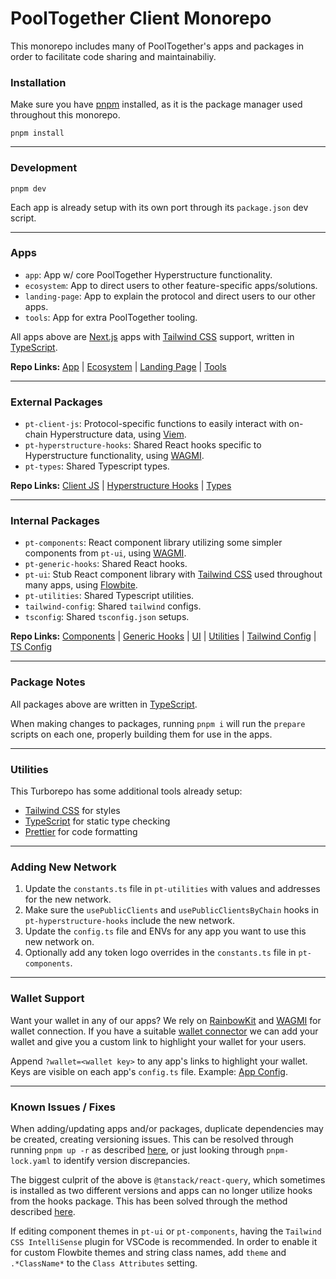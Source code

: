 # PoolTogether Client Monorepo

This monorepo includes many of PoolTogether's apps and packages in order to facilitate code sharing and maintainabiliy.

### Installation

Make sure you have [pnpm](https://pnpm.io/) installed, as it is the package manager used throughout this monorepo.

`pnpm install`

---

### Development

`pnpm dev`

Each app is already setup with its own port through its `package.json` dev script.

---

### Apps

- `app`: App w/ core PoolTogether Hyperstructure functionality.
- `ecosystem`: App to direct users to other feature-specific apps/solutions.
- `landing-page`: App to explain the protocol and direct users to our other apps.
- `tools`: App for extra PoolTogether tooling.

All apps above are [Next.js](https://nextjs.org/) apps with [Tailwind CSS](https://tailwindcss.com/) support, written in [TypeScript](https://www.typescriptlang.org/).

**Repo Links:** [App](https://github.com/pooltogether/pooltogether-client-monorepo/tree/main/apps/app) | [Ecosystem](https://github.com/pooltogether/pooltogether-client-monorepo/tree/main/apps/ecosystem) | [Landing Page](https://github.com/pooltogether/pooltogether-client-monorepo/tree/main/apps/landing-page) | [Tools](https://github.com/pooltogether/pooltogether-client-monorepo/tree/main/apps/tools)

---

### External Packages

- `pt-client-js`: Protocol-specific functions to easily interact with on-chain Hyperstructure data, using [Viem](https://viem.sh/).
- `pt-hyperstructure-hooks`: Shared React hooks specific to Hyperstructure functionality, using [WAGMI](https://wagmi.sh/).
- `pt-types`: Shared Typescript types.

**Repo Links:** [Client JS](https://github.com/pooltogether/pooltogether-client-monorepo/tree/main/packages/pt-client-js) | [Hyperstructure Hooks](https://github.com/pooltogether/pooltogether-client-monorepo/tree/main/packages/pt-hyperstructure-hooks) | [Types](https://github.com/pooltogether/pooltogether-client-monorepo/tree/main/packages/pt-types)

---

### Internal Packages

- `pt-components`: React component library utilizing some simpler components from `pt-ui`, using [WAGMI](https://wagmi.sh/).
- `pt-generic-hooks`: Shared React hooks.
- `pt-ui`: Stub React component library with [Tailwind CSS](https://tailwindcss.com/) used throughout many apps, using [Flowbite](https://flowbite-react.com/).
- `pt-utilities`: Shared Typescript utilities.
- `tailwind-config`: Shared `tailwind` configs.
- `tsconfig`: Shared `tsconfig.json` setups.

**Repo Links:** [Components](https://github.com/pooltogether/pooltogether-client-monorepo/tree/main/packages/pt-components) | [Generic Hooks](https://github.com/pooltogether/pooltogether-client-monorepo/tree/main/packages/pt-generic-hooks) | [UI](https://github.com/pooltogether/pooltogether-client-monorepo/tree/main/packages/pt-ui) | [Utilities](https://github.com/pooltogether/pooltogether-client-monorepo/tree/main/packages/pt-utilities) | [Tailwind Config](https://github.com/pooltogether/pooltogether-client-monorepo/tree/main/packages/tailwind-config) | [TS Config](https://github.com/pooltogether/pooltogether-client-monorepo/tree/main/packages/tsconfig)

---

### Package Notes

All packages above are written in [TypeScript](https://www.typescriptlang.org/).

When making changes to packages, running `pnpm i` will run the `prepare` scripts on each one, properly building them for use in the apps.

---

### Utilities

This Turborepo has some additional tools already setup:

- [Tailwind CSS](https://tailwindcss.com/) for styles
- [TypeScript](https://www.typescriptlang.org/) for static type checking
- [Prettier](https://prettier.io) for code formatting

---

### Adding New Network

1. Update the `constants.ts` file in `pt-utilities` with values and addresses for the new network.
2. Make sure the `usePublicClients` and `usePublicClientsByChain` hooks in `pt-hyperstructure-hooks` include the new network.
3. Update the `config.ts` file and ENVs for any app you want to use this new network on.
4. Optionally add any token logo overrides in the `constants.ts` file in `pt-components`.

---

### Wallet Support

Want your wallet in any of our apps? We rely on [RainbowKit](https://www.rainbowkit.com/) and [WAGMI](https://wagmi.sh) for wallet connection. If you have a suitable [wallet connector](https://github.com/rainbow-me/rainbowkit/tree/main/packages/rainbowkit/src/wallets/walletConnectors) we can add your wallet and give you a custom link to highlight your wallet for your users.

Append `?wallet=<wallet key>` to any app's links to highlight your wallet. Keys are visible on each app's `config.ts` file. Example: [App Config](https://github.com/pooltogether/pooltogether-client-monorepo/blob/main/apps/app/src/constants/config.ts).

---

### Known Issues / Fixes

When adding/updating apps and/or packages, duplicate dependencies may be created, creating versioning issues. This can be resolved through running `pnpm up -r` as described [here](https://github.com/pnpm/pnpm/issues/2443), or just looking through `pnpm-lock.yaml` to identify version discrepancies.

The biggest culprit of the above is `@tanstack/react-query`, which sometimes is installed as two different versions and apps can no longer utilize hooks from the hooks package. This has been solved through the method described [here](https://github.com/TanStack/query/issues/3595#issuecomment-1248074333).

If editing component themes in `pt-ui` or `pt-components`, having the `Tailwind CSS IntelliSense` plugin for VSCode is recommended. In order to enable it for custom Flowbite themes and string class names, add `theme` and `.*ClassName*` to the `Class Attributes` setting.
